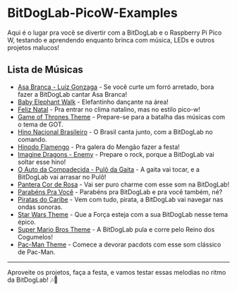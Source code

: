 # BitDogLab-PicoW-Examples
Aqui é o lugar pra você se divertir com a BitDogLab e o Raspberry Pi Pico W, testando e aprendendo enquanto brinca com música, LEDs e outros projetos malucos!

## Lista de Músicas

- [Asa Branca - Luiz Gonzaga](https://github.com/Danngas/BitDogLab-PicoW-Examples-/blob/main/melodias/AsaBranca/AsaBranca.c) - Se você curte um forró arretado, bora fazer a BitDogLab cantar Asa Branca!
- [Baby Elephant Walk](https://github.com/Danngas/BitDogLab-PicoW-Examples-/blob/main/melodias/BabyElephantWalk/BabyElephantWalk.c) - Elefantinho dançante na área!
- [Feliz Natal](https://github.com/Danngas/BitDogLab-PicoW-Examples-/blob/main/melodias/FelizNatal/FelizNatal.c) - Pra entrar no clima natalino, mas no estilo pico-w!
- [Game of Thrones Theme](https://github.com/Danngas/BitDogLab-PicoW-Examples-/blob/main/melodias/GameOfTrones/GameOfTrones.c) - Prepare-se para a batalha das músicas com o tema de GOT.
- [Hino Nacional Brasileiro](https://github.com/Danngas/BitDogLab-PicoW-Examples-/blob/main/melodias/HinoNacional/HinoNacional.c) - O Brasil canta junto, com a BitDogLab no comando.
- [Hinodo Flamengo](https://github.com/Danngas/BitDogLab-PicoW-Examples-/blob/main/melodias/HinodoFlamengo/HinodoFlamengo.c) - Pra galera do Mengão fazer a festa!
- [Imagine Dragons - Enemy](https://github.com/Danngas/BitDogLab-PicoW-Examples-/blob/main/melodias/ImagineDragoesEnemy/ImagineDragoesEnemy.c) - Prepare o rock, porque a BitDogLab vai soltar esse hino!
- [O Auto da Compadecida - Pulô da Gaita](https://github.com/Danngas/BitDogLab-PicoW-Examples-/blob/main/melodias/OAutodaCompadecidaPulodaGaita/OAutodaCompadecidaPulodaGaita.c) - A gaita vai tocar, e a BitDogLab vai arrasar no Pulô!
- [Pantera Cor de Rosa](https://github.com/Danngas/BitDogLab-PicoW-Examples-/blob/main/melodias/PanteraCordeRosa/PanteraCordeRosa.c) - Vai ser puro charme com esse som na BitDogLab!
- [Parabéns Pra Você](https://github.com/Danngas/BitDogLab-PicoW-Examples-/blob/main/melodias/ParabensPraVoces/ParabensPraVoces.c) - Parabéns pra BitDogLab e pra você também, né?
- [Piratas do Caribe](https://github.com/Danngas/BitDogLab-PicoW-Examples-/blob/main/melodias/PiradasdoCaribe/PiradasdoCaribe.c) - Vem com tudo, pirata, a BitDogLab vai navegar nas ondas sonoras.
- [Star Wars Theme](https://github.com/Danngas/BitDogLab-PicoW-Examples-/blob/main/melodias/StarWars/StarWars.c) - Que a Força esteja com a sua BitDogLab nesse tema épico.
- [Super Mario Bros Theme](https://github.com/Danngas/BitDogLab-PicoW-Examples-/blob/main/melodias/SuperMarioBros/SuperMarioBros.c) - A BitDogLab pula e corre pelo Reino dos Cogumelos!
- [Pac-Man Theme](https://github.com/Danngas/BitDogLab-PicoW-Examples-/blob/main/melodias/pacman/pacman.c) - Comece a devorar pacdots com esse som clássico de Pac-Man.

---

Aproveite os projetos, faça a festa, e vamos testar essas melodias no ritmo da BitDogLab! 🎶🎉
